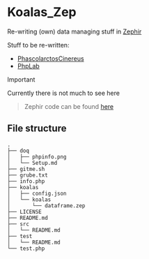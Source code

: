 # Koalas_Zep

Re-writing (own) data managing stuff in [Zephir](https://docs.zephir-lang.com)

Stuff to be re-written: 
- [PhascolarctosCinereus](https://github.com/SchrodtSven/PhascolarctosCinereus)
- [PhpLab](https://github.com/SchrodtSven/PhpLab)



> [!IMPORTANT]  
> Currently there is not much to see here 

> Zephir code can be found [here](https://github.com/SchrodtSven/Koalas_Zep/tree/main/koalas/koalas)

## File structure 
```
.
├── doq
│   ├── phpinfo.png
│   └── Setup.md
├── gitme.sh
├── grube.txt
├── info.php
├── koalas
│   ├── config.json
│   └── koalas
│       └── dataframe.zep
├── LICENSE
├── README.md
├── src
│   └── README.md
├── test
│   └── README.md
└── test.php


```